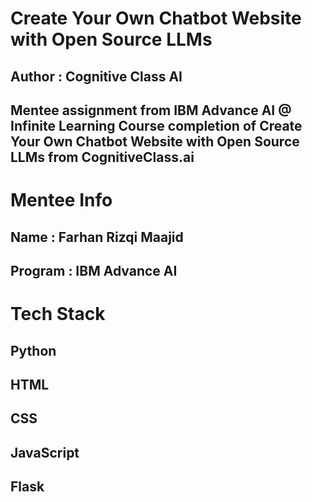 # Create Your Own Chatbot Website with Open Source LLMs
## Author : Cognitive Class AI
## Mentee assignment from IBM Advance AI @ Infinite Learning Course completion of Create Your Own Chatbot Website with Open Source LLMs from CognitiveClass.ai

# Mentee Info
## Name : Farhan Rizqi Maajid
## Program : IBM Advance AI

# Tech Stack
## Python
## HTML
## CSS
## JavaScript
## Flask
